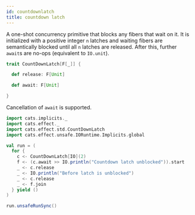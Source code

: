 ```yaml
---
id: countdownlatch
title: countdown latch
---
```


A one-shot concurrency primitive that blocks any fibers that wait on
it. It is initialized with a positive integer `n` latches and waiting
fibers are semantically blocked until all `n` latches are released.
After this, further `await`s are no-ops (equivalent to `IO.unit`).

```scala
trait CountDownLatch[F[_]] {

  def release: F[Unit]

  def await: F[Unit]

}
```

Cancellation of `await` is supported.

```scala mdoc
import cats.implicits._
import cats.effect._
import cats.effect.std.CountDownLatch
import cats.effect.unsafe.IORuntime.Implicits.global

val run = (
  for {
    c <- CountDownLatch[IO](2)
    f <- (c.await >> IO.println("Countdown latch unblocked")).start
    _ <- c.release
    _ <- IO.println("Before latch is unblocked")
    _ <- c.release
    _ <- f.join
  } yield ()
)

run.unsafeRunSync()
```
